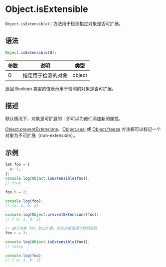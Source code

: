 # Object.isExtensible

`Object.isExtensible()` 方法用于检测指定对象是否可扩展。

## 语法

```js
Object.isExtensible(O);
```

| 参数 | 说明               | 类型   |
| ---- | ------------------ | ------ |
| O    | 指定用于检测的对象 | object |

返回 Boolean 类型的值表示用于检测的对象是否可扩展。

## 描述

默认情况下，对象是可扩展的：即可以为他们添加新的属性。

[Object.preventExtensions](./preventExtensions.md)、[Object.seal](./seal.md) 或 [Object.freeze](./freeze.md) 方法都可以标记一个对象为不可扩展（non-extensible）。

## 示例

```js
let foo = {
  a: 1,
};
console.log(Object.isExtensible(foo));
// true

foo.b = 2;

console.log(foo);
// {a: 1, b: 2}

console.log(Object.preventExtensions(foo));
// { a: 1, b: 2}

// 由于对象 foo 禁止扩展，所以该赋值语句静默失败
foo.c = 3;

console.log(Object.isExtensible(foo));
// false

console.log(foo);
// { a: 1, b: 2}
```
